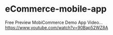 # eCommerce-mobile-app
Free Preview MobiCommerce Demo App Video... https://www.youtube.com/watch?v=90Bap52WZ8A
